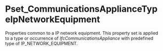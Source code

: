 # Pset_CommunicationsApplianceTypeIpNetworkEquipment

Properties common to a IP network equipment. This property set is applied to a type or occurrence of _IfcCommunicationsAppliance_ with predefined type of IP_NETWORK_EQUIPMENT.<!-- end of definition -->
